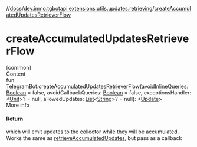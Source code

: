 //[docs](../../index.md)/[dev.inmo.tgbotapi.extensions.utils.updates.retrieving](index.md)/[createAccumulatedUpdatesRetrieverFlow](create-accumulated-updates-retriever-flow.md)



# createAccumulatedUpdatesRetrieverFlow  
[common]  
Content  
fun [TelegramBot](../dev.inmo.tgbotapi.bot/index.md#%5Bdev.inmo.tgbotapi.bot%2FTelegramBot%2F%2F%2FPointingToDeclaration%2F%5D%2FClasslikes%2F625018081).[createAccumulatedUpdatesRetrieverFlow](create-accumulated-updates-retriever-flow.md)(avoidInlineQueries: [Boolean](https://kotlinlang.org/api/latest/jvm/stdlib/kotlin/-boolean/index.html) = false, avoidCallbackQueries: [Boolean](https://kotlinlang.org/api/latest/jvm/stdlib/kotlin/-boolean/index.html) = false, exceptionsHandler: <[Unit](https://kotlinlang.org/api/latest/jvm/stdlib/kotlin/-unit/index.html)>? = null, allowedUpdates: [List](https://kotlinlang.org/api/latest/jvm/stdlib/kotlin.collections/-list/index.html)<[String](https://kotlinlang.org/api/latest/jvm/stdlib/kotlin/-string/index.html)>? = null): <[Update](../dev.inmo.tgbotapi.types.update.abstracts/-update/index.md)>  
More info  


#### Return  


 which will emit updates to the collector while they will be accumulated. Works the same as [retrieveAccumulatedUpdates](retrieve-accumulated-updates.md), but pass  as a callback

  



